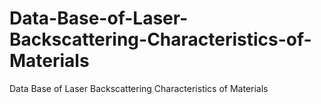 # Data-Base-of-Laser-Backscattering-Characteristics-of-Materials
Data Base of Laser Backscattering Characteristics of Materials

